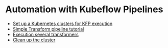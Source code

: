 # Automation with Kubeflow Pipelines

- [Set up a Kubernetes clusters for KFP execution](./doc/setup.md)
- [Simple Transform pipeline tutorial](./doc/simple_transform_pipeline.md)
- [Execution several transformers](./doc/multi_transform_pipeline.md)
- [Clean up the cluster](./doc/setup#cleanup)